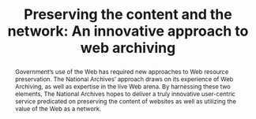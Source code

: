 ---
abstract: Government’s use of the Web has required new approaches to Web resource
  preservation. The National Archives’ approach draws on its experience of Web Archiving,
  as well as expertise in the live Web arena. By harnessing these two elements, The
  National Archives hopes to deliver a truly innovative user-centric service predicated
  on preserving the content of websites as well as utilizing the value of the Web
  as a network.
creators:
- Amanda Spencer
date: null
document_url: https://services.phaidra.univie.ac.at/api/object/o:294105/download
grand_parent: iPRES
institutions: []
keywords:
- london
landing_page_url: https://phaidra.univie.ac.at/o:294105
language: eng
layout: publication
license: CC BY-SA 3.0 AT
notes_url: null
parent: iPRES 2008
publication_type: paper
size: 86966
slides_url: null
source_name: iPRES
stream_url: null
title: 'Preserving the content and the network: An innovative approach to web archiving'
year: 2008
---